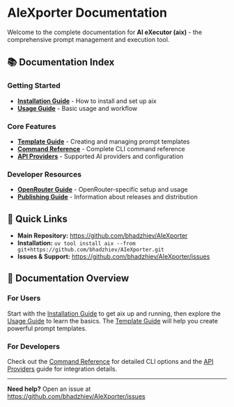 # AIeXporter Documentation

Welcome to the complete documentation for **AI eXecutor (aix)** - the comprehensive prompt management and execution tool.

## 📚 Documentation Index

### Getting Started
- **[Installation Guide](INSTALLATION.md)** - How to install and set up aix
- **[Usage Guide](USAGE.md)** - Basic usage and workflow

### Core Features  
- **[Template Guide](TEMPLATES.md)** - Creating and managing prompt templates
- **[Command Reference](COMMANDS.md)** - Complete CLI command reference
- **[API Providers](API_PROVIDERS.md)** - Supported AI providers and configuration

### Developer Resources
- **[OpenRouter Guide](OPENROUTER.md)** - OpenRouter-specific setup and usage
- **[Publishing Guide](PUBLISH.md)** - Information about releases and distribution

## 🚀 Quick Links

- **Main Repository:** https://github.com/bhadzhiev/AIeXporter
- **Installation:** `uv tool install aix --from git+https://github.com/bhadzhiev/AIeXporter.git`
- **Issues & Support:** https://github.com/bhadzhiev/AIeXporter/issues

## 📖 Documentation Overview

### For Users
Start with the [Installation Guide](INSTALLATION.md) to get aix up and running, then explore the [Usage Guide](USAGE.md) to learn the basics. The [Template Guide](TEMPLATES.md) will help you create powerful prompt templates.

### For Developers
Check out the [Command Reference](COMMANDS.md) for detailed CLI options and the [API Providers](API_PROVIDERS.md) guide for integration details.

---

**Need help?** Open an issue at https://github.com/bhadzhiev/AIeXporter/issues